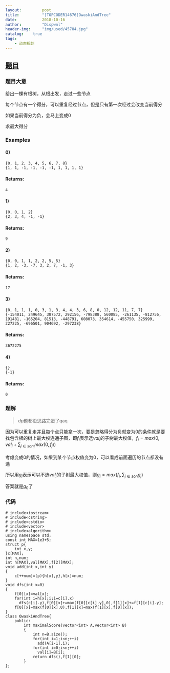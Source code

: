 ```yaml
---
layout:         post
title:          "[TOPCODER14676]OwaskiAndTree"
date:           2018-10-16
author:         "Dispwnl"
header-img:     "img/used/45784.jpg"
catalog:    true
tags:
    - 动态规划
---
```

## [题目](https://vjudge.net/problem/TopCoder-14676)
### 题目大意
给出一棵有根树，从根出发，走过一些节点

每个节点有一个得分，可以重复经过节点，但是只有第一次经过会改变当前得分

如果当前得分为负，会马上变成$0$

求最大得分
### Examples
#### 0)	
```
{0, 1, 2, 3, 4, 5, 6, 7, 8}
{1, 1, -1, -1, -1, -1, 1, 1, 1, 1}
```
#### Returns:
```
4
```
#### 1)	
```	
{0, 0, 1, 2}
{2, 3, 4, -1, -1}
```
#### Returns:
```
9
```
#### 2)	
```	
{0, 0, 1, 1, 2, 2, 5, 5}
{1, 2, -3, -7, 3, 2, 7, -1, 3}
```
#### Returns:
```
17
```
#### 3)	
```
{0, 1, 1, 1, 0, 3, 1, 3, 4, 4, 3, 6, 8, 0, 12, 12, 11, 7, 7}
{-154011, 249645, 387572, 292156, -798388, 560085, -261135, -812756, 191481, -165204, 81513, -448791, 608073, 354614, -455750, 325999, 227225, -696501, 904692, -297238}
```
#### Returns:
```
3672275
```
#### 4)	
```
{}
{-1}
```
#### Returns:
```
0
```
### 题解
>$dp$题都没思路完蛋了qaq

因为可以重复走并且每个点只能拿一次，要是忽略得分为负就变为$0$的条件就是要找包含根的树上最大权连通子图，即$f_i$表示选$val_i$的子树最大权值，$f_i=max(0,val_i+\sum_{j\in son_i}max(0,f_j))$

考虑变成$0$的情况，如果到某个节点权值变为$0$，可以看成前面遍历的节点都没有选

所以用$g_i$表示可以不选$val_i$的子树最大权值，则$g_i=max(f_i,\sum_{j\in son}g_j)$

答案就是$g_0$了

### 代码
```
# include<iostream>
# include<cstring>
# include<cstdio>
# include<vector>
# include<algorithm>
using namespace std;
const int MAX=1e3+5;
struct p{
	int x,y;
}c[MAX];
int n,num;
int h[MAX],val[MAX],f[2][MAX];
void add(int x,int y)
{
	c[++num]=(p){h[x],y},h[x]=num;
}
void dfs(int x=0)
{
	f[0][x]=val[x];
	for(int i=h[x];i;i=c[i].x)
	  dfs(c[i].y),f[0][x]+=max(f[0][c[i].y],0),f[1][x]+=f[1][c[i].y];
	f[0][x]=max(f[0][x],0),f[1][x]=max(f[1][x],f[0][x]);
}
class OwaskiAndTree{
	public:
		int maximalScore(vector<int> A,vector<int> B)
		{
			int n=B.size();
			for(int i=1;i<n;++i)
			  add(A[i-1],i);
			for(int i=0;i<n;++i)
			  val[i]=B[i];
			return dfs(),f[1][0];
		}
};
```
